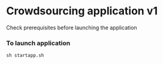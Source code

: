 # Crowdsourcing application v1

Check prerequisites before launching the application

### To launch application

```
sh startapp.sh
```